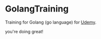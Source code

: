 # GolangTraining
Training for Golang (go language) for
[Udemy](https://www.udemy.com/learn-how-to-code/).

you're doing great!
